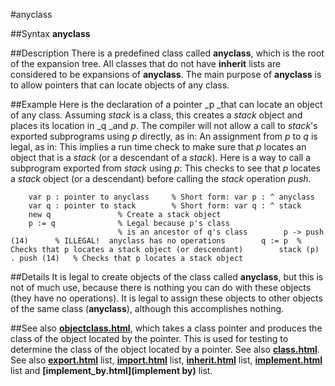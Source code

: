 
#anyclass

##Syntax
**anyclass**



##Description
There is a predefined class called **anyclass**, which is the root of the expansion tree. All classes that do not have **inherit** lists are considered to be expansions of **anyclass**. The main purpose of **anyclass** is to allow pointers that can locate objects of any class.



##Example
Here is the declaration of a pointer _p _that can locate an object of any class.
Assuming _stack_ is a class, this creates a _stack_ object and places its location in _q _and _p_. The compiler will not allow a call to _stack_'s exported subprograms using _p_ directly, as in:
An assignment from _p_ to _q_ is legal, as in:
This implies a run time check to make sure that _p_ locates an object that is a _stack_ (or a descendant of a _stack_).
Here is a way to call a subprogram exported from _stack_ using _p_:
This checks to see that _p_ locates a _stack_ object (or a descendant) before calling the _stack_ operation _push_.


        var p : pointer to anyclass     % Short form: var p : ^ anyclass
        var q : pointer to stack        % Short form: var q : ^ stack
        new q               % Create a stack object
        p := q              % Legal because p's class
                            % is an ancestor of q's class        p -> push (14)      % ILLEGAL!  anyclass has no operations        q := p  % Checks that p locates a stack object (or descendant)        stack (p) . push (14)   % Checks that p locates a stack object
##Details
It is legal to create objects of the class called **anyclass**, but this is not of much use, because there is nothing you can do with these objects (they have no operations). It is legal to assign these objects to other objects of the same class (**anyclass**), although this accomplishes nothing.



##See also
**[objectclass.html](objectclass)**, which takes a class pointer and produces the class of the object located by the pointer. This is used for testing to determine the class of the object located by a pointer.
See also **[class.html](class)**. See also **[export.html](export)** list, **[import.html](import)** list, **[inherit.html](inherit)** list, **[implement.html](implement)** list and **[implement_by.html](implement by)** list.



